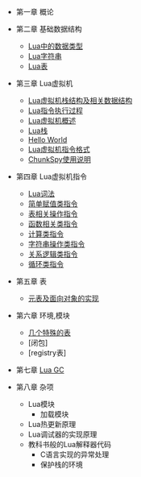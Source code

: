 *	第一章 概论
	
*	第二章 基础数据结构
	*	[Lua中的数据类型](https://github.com/lichuang/Lua-Source-Internal/blob/master/doc/ch02-Lua%E4%B8%AD%E7%9A%84%E6%95%B0%E6%8D%AE%E7%B1%BB%E5%9E%8B.md)
	*	[Lua字符串](https://github.com/lichuang/Lua-Source-Internal/blob/master/doc/ch02-Lua%E5%AD%97%E7%AC%A6%E4%B8%B2%E7%B1%BB%E5%9E%8B.md)
	*	[Lua表](https://github.com/lichuang/Lua-Source-Internal/blob/master/doc/ch02-Lua%E8%A1%A8.md)
	
*	第三章 Lua虚拟机
	*	[Lua虚拟机栈结构及相关数据结构](https://github.com/lichuang/Lua-Source-Internal/blob/master/doc/ch03-Lua%E8%99%9A%E6%8B%9F%E6%9C%BA%E6%A0%88%E7%BB%93%E6%9E%84%E5%8F%8A%E7%9B%B8%E5%85%B3%E6%95%B0%E6%8D%AE%E7%BB%93%E6%9E%84.md)
	*	[Lua指令执行过程](https://github.com/lichuang/Lua-Source-Internal/blob/master/doc/ch03-Lua%E6%8C%87%E4%BB%A4%E6%89%A7%E8%A1%8C%E8%BF%87%E7%A8%8B.md)
	*	[Lua虚拟机概述](https://github.com/lichuang/Lua-Source-Internal/blob/master/doc/ch03-Lua%E8%99%9A%E6%8B%9F%E6%9C%BA%E6%A6%82%E8%BF%B0.md)
	*	[Lua栈](https://github.com/lichuang/Lua-Source-Internal/blob/master/doc/ch03-Lua%E6%A0%88.md)
	*	[Hello World](https://github.com/lichuang/Lua-Source-Internal/blob/master/doc/ch03-HelloWorld.md)
	*	[Lua虚拟机指令格式](https://github.com/lichuang/Lua-Source-Internal/blob/master/doc/ch03-lua%E8%99%9A%E6%8B%9F%E6%9C%BA%E6%8C%87%E4%BB%A4%E6%A0%BC%E5%BC%8F.md)
	*	[ChunkSpy使用说明](https://github.com/lichuang/Lua-Source-Internal/blob/master/doc/ch03-ChunkSpy%E4%BD%BF%E7%94%A8%E8%AF%B4%E6%98%8E.md)
		 
*	第四章 Lua虚拟机指令 	
	* 	[Lua词法](https://github.com/lichuang/Lua-Source-Internal/blob/master/doc/ch04-Lua%E8%AF%8D%E6%B3%95.md)
	* 	[简单赋值类指令](https://github.com/lichuang/Lua-Source-Internal/blob/master/doc/ch04-%E7%AE%80%E5%8D%95%E8%B5%8B%E5%80%BC%E7%B1%BB%E6%8C%87%E4%BB%A4.md)
	*	[表相关操作指令](https://github.com/lichuang/Lua-Source-Internal/blob/master/doc/ch04-%E8%A1%A8%E7%9B%B8%E5%85%B3%E6%93%8D%E4%BD%9C%E6%8C%87%E4%BB%A4.md)
	*	[函数相关类指令](https://github.com/lichuang/Lua-Source-Internal/blob/master/doc/ch04-%E5%87%BD%E6%95%B0%E7%B1%BB%E6%8C%87%E4%BB%A4.md)
	*	[计算类指令](https://github.com/lichuang/Lua-Source-Internal/blob/master/doc/ch04-%E8%AE%A1%E7%AE%97%E7%B1%BB%E6%8C%87%E4%BB%A4.md)
	*	[字符串操作类指令](https://github.com/lichuang/Lua-Source-Internal/blob/master/doc/ch04-%E5%AD%97%E7%AC%A6%E4%B8%B2%E6%93%8D%E4%BD%9C%E6%8C%87%E4%BB%A4.md)
	*	[关系逻辑类指令](https://github.com/lichuang/Lua-Source-Internal/blob/master/doc/ch04-%E9%80%BB%E8%BE%91%E5%85%B3%E7%B3%BB%E7%B1%BB%E6%8C%87%E4%BB%A4.md)
	*	[循环类指令](https://github.com/lichuang/Lua-Source-Internal/blob/master/doc/ch04-循环类指令.md)
		
* 第五章 表
	*	[元表及面向对象的实现](https://github.com/lichuang/Lua-Source-Internal/blob/master/doc/ch05-%E5%85%83%E8%A1%A8.md)
		
* 第六章 环境,模块
	* 	[几个特殊的表](https://github.com/lichuang/Lua-Source-Internal/blob/master/doc/ch06-%E7%89%B9%E6%AE%8A%E8%A1%A8.md)
	*	[闭包]
	*	[registry表]
		
* 第七章 [Lua GC](https://github.com/lichuang/Lua-Source-Internal/blob/master/doc/GC.md)

* 第八章 杂项
	* Lua模块
		* 加载模块
	* Lua热更新原理
	* Lua调试器的实现原理
	* 教科书般的Lua解释器代码
		* C语言实现的异常处理
		* 保护栈的环境
